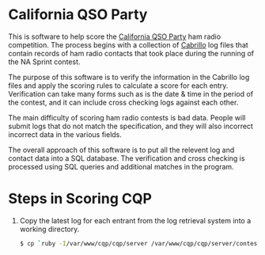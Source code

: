 # California QSO Party

This is software to help score the [California QSO Party](http://cqp.org/) ham radio competition. The process
begins with a collection of [Cabrillo](http://www.kkn.net/~trey/cabrillo/) log files that contain records of ham
radio contacts that took place during the running of the NA Sprint contest.

The purpose of this software is to verify the information in the Cabrillo log files and apply the scoring rules to
calculate a score for each entry.  Verification can take many forms such as is the date & time in the period of
the contest, and it can include cross checking logs against each other.

The main difficulty of scoring ham radio contests is bad data. People will submit logs that do not match the
specification, and they will also incorrect incorrect data in the various fields.

The overall approach of this software is to put all the relevent log and contact data into a SQL database. The
verification and cross checking is processed using SQL queries and additional matches in the program.

# Steps in Scoring CQP

1. Copy the latest log for each entrant from the log retrieval system into
   a working directory.
   ```sh
   $ cp `ruby -I/var/www/cqp/cqp/server /var/www/cqp/cqp/server/contestlogs.rb` .
   ```
